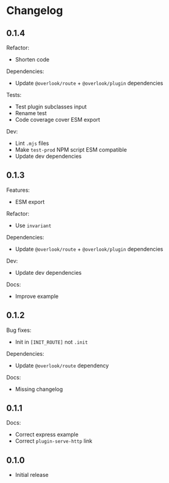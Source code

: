 # Changelog

## 0.1.4

Refactor:

* Shorten code

Dependencies:

* Update `@overlook/route` + `@overlook/plugin` dependencies

Tests:

* Test plugin subclasses input
* Rename test
* Code coverage cover ESM export

Dev:

* Lint `.mjs` files
* Make `test-prod` NPM script ESM compatible
* Update dev dependencies

## 0.1.3

Features:

* ESM export

Refactor:

* Use `invariant`

Dependencies:

* Update `@overlook/route` + `@overlook/plugin` dependencies

Dev:

* Update dev dependencies

Docs:

* Improve example

## 0.1.2

Bug fixes:

* Init in `[INIT_ROUTE]` not `.init`

Dependencies:

* Update `@overlook/route` dependency

Docs:

* Missing changelog

## 0.1.1

Docs:

* Correct express example
* Correct `plugin-serve-http` link

## 0.1.0

* Initial release
